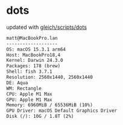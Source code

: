 # dots
updated with [gleich/scripts/dots](https://github.com/gleich/scripts/tree/main/dots)

```txt
matt@MacBookPro.lan 
------------------- 
OS: macOS 15.3.1 arm64 
Host: MacBookPro18,4 
Kernel: Darwin 24.3.0 
Packages: 178 (brew) 
Shell: fish 3.7.1 
Resolution: 2560x1440, 2560x1440 
DE: Aqua 
WM: Rectangle 
CPU: Apple M1 Max 
GPU: Apple M1 Max 
Memory: 6960MiB / 65536MiB (10%) 
GPU Driver: macOS Default Graphics Driver 
Disk (/): 10G / 1.8T (2%)
```